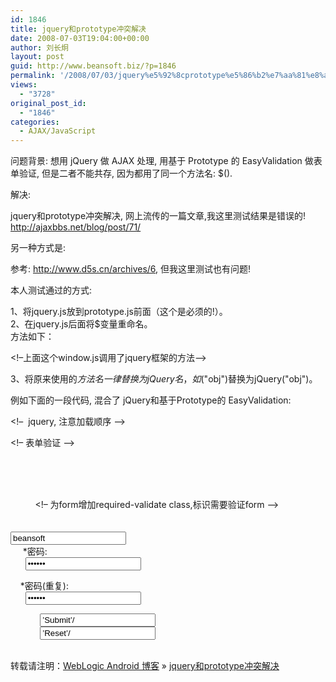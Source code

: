 ```yaml
---
id: 1846
title: jquery和prototype冲突解决
date: 2008-07-03T19:04:00+00:00
author: 刘长炯
layout: post
guid: http://www.beansoft.biz/?p=1846
permalink: '/2008/07/03/jquery%e5%92%8cprototype%e5%86%b2%e7%aa%81%e8%a7%a3%e5%86%b3/'
views:
  - "3728"
original_post_id:
  - "1846"
categories:
  - AJAX/JavaScript
---
```

问题背景: 想用 jQuery 做 AJAX 处理, 用基于 Prototype 的 EasyValidation 做表单验证, 但是二者不能共存, 因为都用了同一个方法名: $(). 

解决: 

jquery和prototype冲突解决, 网上流传的一篇文章,我这里测试结果是错误的! <http://ajaxbbs.net/blog/post/71/> 

另一种方式是:   
<script type=”text/javascript”>   
&#160;&#160;&#160;&#160;&#160; jQuery.noConflict();   
</script> 

参考: <http://www.d5s.cn/archives/6>, 但我这里测试也有问题! 

本人测试通过的方式: 

1、将jquery.js放到prototype.js前面（这个是必须的!）。   
2、在jquery.js后面将$变量重命名。   
方法如下： 

<script type="text/javascript"&#160; src="jquery.js"></script>   
<script type="text/javascript">   
var jQuery=$;   
</script> 

<script type="text/javascript" type="text/javascript" src="window.js"></script>   
<!&#8211;上面这个window.js调用了jquery框架的方法&#8211;>   
<script type="text/javascript" type="text/javascript" src="prototype.js"></script> 

3、将原来使用的$方法名一律替换为jQuery名，如$("obj")替换为jQuery("obj")。 

例如下面的一段代码, 混合了 jQuery和基于Prototype的 EasyValidation: 

<!&#8211;&#160; jquery, 注意加载顺序 &#8211;>   
<script src="js/jquery-1.2.6.pack.js"></script>   
<script type=”text/javascript”>   
&#160;&#160;&#160;&#160;&#160; var jQuery=$;   
</script> 

<!&#8211; 表单验证 &#8211;>   
<script src="easy_validation/lib/prototype.js" type="text/javascript"></script>   
<script src="easy_validation/lib/effects.js" type="text/javascript"></script>   
<script src="easy\_validation/src/validation\_cn.js" type="text/javascript"></script>   
<link rel="stylesheet" type="text/css" href="easy\_validation/styles/style\_min.css" /> 

&#160;&#160;&#160; <div id="contents"></div>   
&#160; <script>   
&#160; jQuery(document).ready(function(){   
&#160;&#160;&#160; //jQuery("#contents").load("test.jsp");   
&#160;&#160;&#160; jQuery("#contents").load("test.jsp?username=BeanSoft")   
&#160; });   
&#160; </script>   
&#160;&#160;&#160;&#160;&#160;&#160;&#160;&#160;&#160; <!&#8211; 为form增加required-validate class,标识需要验证form &#8211;>   
&#160;&#160;&#160;&#160;&#160;&#160;&#160; <form id=&#8217;helloworld&#8217; action="#" class=&#8217;required-validate&#8217;>   
<input name="user.name" class="required min-length-6 max-length-20 validate-alphanum" value="beansoft">   
&#160;&#160;&#160;&#160; *密码:   
&#160;&#160;&#160;&#160;&#160; <input name="user.password" type="password" class="required min-length-6 max-length-20" value="123456" > 

&#160;&#160;&#160; *密码(重复):   
&#160;&#160;&#160;&#160;&#160; <input name="password1" type="password" class="required equals-user.password" value="123456" > 

&#160;&#160;&#160;&#160;&#160;&#160;&#160;&#160;&#160;&#160;&#160; <input type=&#8217;submit&#8217; value=&#8217;Submit&#8217;/>   
&#160;&#160;&#160;&#160;&#160;&#160;&#160;&#160;&#160;&#160;&#160; <input type=&#8217;reset&#8217; value=&#8217;Reset&#8217;/>   
&#160;&#160;&#160;&#160;&#160;&#160;&#160; </form> 

转载请注明：[WebLogic Android 博客](http://www.beansoft.biz) &raquo; [jquery和prototype冲突解决](http://www.beansoft.biz/2008/07/03/jquery%e5%92%8cprototype%e5%86%b2%e7%aa%81%e8%a7%a3%e5%86%b3/)